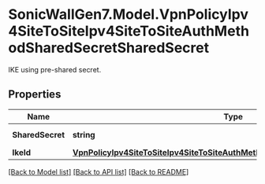 # SonicWallGen7.Model.VpnPolicyIpv4SiteToSiteIpv4SiteToSiteAuthMethodSharedSecretSharedSecret
IKE using pre-shared secret.

## Properties

Name | Type | Description | Notes
------------ | ------------- | ------------- | -------------
**SharedSecret** | **string** | Preshared secret. | [optional] 
**IkeId** | [**VpnPolicyIpv4SiteToSiteIpv4SiteToSiteAuthMethodSharedSecretSharedSecretIkeId**](VpnPolicyIpv4SiteToSiteIpv4SiteToSiteAuthMethodSharedSecretSharedSecretIkeId.md) |  | [optional] 

[[Back to Model list]](../README.md#documentation-for-models) [[Back to API list]](../README.md#documentation-for-api-endpoints) [[Back to README]](../README.md)

